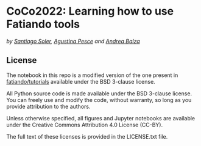 # CoCo2022: Learning how to use Fatiando tools
_by [Santiago Soler](https://github.com/santisoler/), [Agustina Pesce](https://github.com/aguspesce/) and [Andrea Balza](https://github.com/andieie)_


## License

The notebook in this repo is a modified version of the one present in
[fatiando/tutorials](https://github.com/fatiando/tutorials) available under the
BSD 3-clause license.

All Python source code is made available under the BSD 3-clause license. You
can freely use and modify the code, without warranty, so long as you provide
attribution to the authors.

Unless otherwise specified, all figures and Jupyter notebooks are available
under the Creative Commons Attribution 4.0 License (CC-BY).

The full text of these licenses is provided in the LICENSE.txt file.
